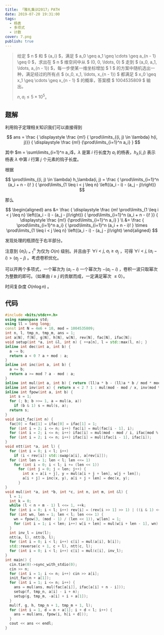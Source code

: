 ```yaml
---
title: 「雅礼集训2017」PATH
date: 2019-07-20 19:31:00
tags:
  - 杨表
  - 多项式
  - 计数
cover: 7.png
publish: true
---
```


> 给定 $ n $ 和 $ \{a_i\} $，满足 $ a_0 \geq a_1 \geq \cdots \geq a_{n - 1} \geq 0 $，求出在 $ n $ 维空间中从 $ (0, 0, \ldots, 0) $ 走到 $ (a_0, a_1, \ldots, a_{n - 1}) $，每一步使某一维坐标增加 $ 1 $ 的方案中随机选出一种，满足经过的所有点 $ (x_0, x_1, \ldots, x_{n - 1}) $ 都满足 $ x_0 \geq x_1 \geq \cdots \geq x_{n - 1} $ 的概率，答案模 $ 1004535809 $ 输出。
>
> $n, a_i \leq 5\times 10^5$。

<!-- more -->

## 题解

利用钩子定理相关知识我们可以直接得到

$$
ans = \frac { \displaystyle \frac {m!} { \prod\limits_{(i, j) \in \lambda} h(i, j)}} { \displaystyle \frac {m!} {\prod\limits_{i=1}^n a_i} }
$$

其中 $m = \sum\limits_{i=1}^n a_i$，$\lambda$ 是第 $i$ 行长度为 $a_i$ 的杨表，$h_\lambda(i, j)$ 表示杨表 $\lambda$ 中第 $i$ 行第 $j$ 个元素的钩子长度。

根据

$$
\prod\limits_{(i, j) \in \lambda} h_\lambda(i, j)
= \frac { \prod\limits_{i=1}^n (a_i + n - i)! } { \prod\limits_{1 \leq i < j \leq n} \left((a_i - i) - (a_j - j)\right)}
$$

那么

$$
\begin{aligned}
ans
&= \frac { \displaystyle \frac {m! \prod\limits_{1 \leq i < j \leq n} \left((a_i - i) - (a_j - j)\right)} { \prod\limits_{i=1}^n (a_i + n - i)! }} { \displaystyle \frac {m!} {\prod\limits_{i=1}^n a_i} } \\
&= \frac { \prod\limits_{i=1}^n a_i} { \prod\limits_{i=1}^n (a_i + n - i)! } \times \prod\limits_{1 \leq i < j \leq n} \left((a_i - i) - (a_j - j)\right)
\end{aligned}
$$

发现处理的瓶颈在于右半部分。

注意到 $\{a_i\}_{i=1}^n$ 为仅为 $O(n)$ 级别。并且由于 $\forall i < j ,\; a_i \geq a_j$ ，可得 $\forall i < j, (a_i - i) > (a_j - j)$ 。考虑卷积优化。

可以开两个多项式，一个幂次为 $(a_i - i)$ 一个幂次为 $-(a_i - i)$ ，卷积一波只取幂次为整数的即可。（如果由 $i \geq j$ 的贡献而成，一定满足幂次 $\leq 0$）。

时间复杂度 $O(n \log n)$ 。

<!-- more -->

## 代码

```cpp
#include <bits/stdc++.h>
using namespace std;
using ll = long long;
const int N = 4e6 + 10, mod = 1004535809;
int n, l, tmp_n, tmp_m, ans = 1;
int a[N], f[N], g[N], h[N], w[N], rev[N], fac[N], ifac[N];
void setup(int *a, int &l, int n) { ++a[n], l = std::max(l, n); }
inline int dec(int a, int b) {
  a -= b;
  return a < 0 ? a + mod : a;
}
inline int inc(int a, int b) {
  a += b;
  return a >= mod ? a - mod : a;
}
inline int mul(int a, int b) { return (ll)a * b - (ll)a * b / mod * mod; }
inline int inv(int x) { return x < 2 ? 1 : mul(mod - mod / x, inv(mod % x)); }
inline int fpow(int a, int b) {
  int s = 1;
  for (; b; b >>= 1, a = mul(a, a))
    if (b & 1) s = mul(s, a);
  return s;
}
void init_fac(int n) {
  fac[0] = fac[1] = ifac[0] = ifac[1] = 1;
  for (int i = 2; i <= n; i++) fac[i] = mul(fac[i - 1], i);
  for (int i = 2; i <= n; i++) ifac[i] = mul(mod - mod / i, ifac[mod % i]);
  for (int i = 2; i <= n; i++) ifac[i] = mul(ifac[i - 1], ifac[i]);
}
void ntt(int *a, int l) {
  for (int i = 0; i < l; i++)
    if (i < rev[i]) std::swap(a[i], a[rev[i]]);
  for (int len = 1; len < l; len <<= 1)
    for (int i = 0; i < l; i += (len << 1))
      for (int j = 0; j < len; j++) {
        int x = a[i + j], y = mul(a[i + j + len], w[j + len]);
        a[i + j] = inc(x, y), a[i + j + len] = dec(x, y);
      }
}
void mul(int *a, int *b, int *c, int n, int m, int &l) {
  l = 1;
  int k = 0;
  while (l < n + m - 1) l <<= 1, ++k;
  for (int i = 0; i < l; i++) rev[i] = (rev[i >> 1] >> 1) | ((i & 1) << (k - 1));
  for (int wn, len = 1; len < l; len <<= 1) {
    wn = fpow(3, (mod - 1) / (len << 1)), w[len] = 1;
    for (int i = 1; i < len; i++) w[i + len] = mul(w[i + len - 1], wn);
  }
  int inv_l = inv(l);
  ntt(a, l), ntt(b, l);
  for (int i = 0; i < l; i++) c[i] = mul(a[i], b[i]);
  std::reverse(c + 1, c + l), ntt(c, l);
  for (int i = 0; i < l; i++) c[i] = mul(c[i], inv_l);
}
int main() {
  cin.tie(0)->sync_with_stdio(0);
  cin >> n;
  for (int i = 1; i <= n; i++) cin >> a[i];
  init_fac(n + a[1]);
  for (int i = 1; i <= n; i++) {
    ans = mul(ans, mul(fac[a[i]], ifac[a[i] + n - i]));
    setup(f, tmp_n, a[i] - i + n);
    setup(g, tmp_m, -a[i] + i + a[1]);
  }
  mul(f, g, h, tmp_n + 1, tmp_m + 1, l);
  for (int i = 1, d = n + a[1]; i + d < l; i++) {
    ans = mul(ans, fpow(i, h[i + d]));
  }
  cout << ans << endl;
}
```